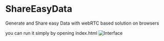 # ShareEasyData
Generate and Share easy Data with webRTC based solution on browsers

you can run it simply by opening index.html
![Interface](https://raw.githubusercontent.com/amirhosseinnazari/ShareEasyData/master/shareEasy.PNG)
